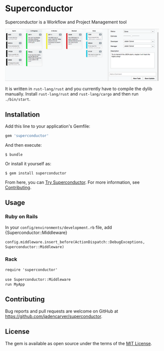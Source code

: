 # Superconductor

Superconductor is a Workflow and Project Management tool

![Superconductor](spec/integration/screenshots/tasks-by_status.png)

It is written in `rust-lang/rust` and you currently have to compile the dylib manually.
Install `rust-lang/rust` and `rust-lang/cargo` and then run `./bin/start`.

## Installation

Add this line to your application's Gemfile:

```ruby
gem 'superconductor'
```

And then execute:

    $ bundle

Or install it yourself as:

    $ gem install superconductor

From here, you can [Try Superconductor](javascript:PM.toggle();).
For more information, see [Contributing](#label-Contributing).

## Usage

### Ruby on Rails

In your `config/environments/development.rb` file, add {Superconductor::Middleware}

```
config.middleware.insert_before(ActionDispatch::DebugExceptions, Superconductor::Middleware)
```

### Rack

```
require 'superconductor'

use Superconductor::Middleware
run MyApp
```

## Contributing

Bug reports and pull requests are welcome on GitHub at https://github.com/jadencarver/superconductor.


## License

The gem is available as open source under the terms of the [MIT License](http://opensource.org/licenses/MIT).

